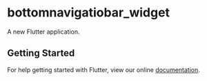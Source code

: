 # bottomnavigatiobar_widget

A new Flutter application.

## Getting Started

For help getting started with Flutter, view our online
[documentation](https://flutter.io/).
